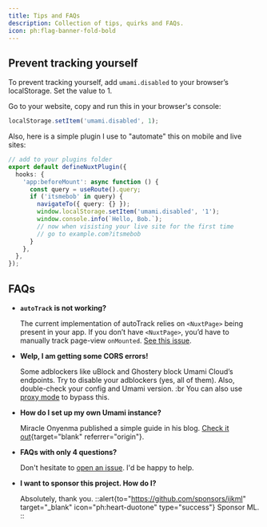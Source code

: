 ```yaml
---
title: Tips and FAQs
description: Collection of tips, quirks and FAQs.
icon: ph:flag-banner-fold-bold
---
```


## Prevent tracking yourself

To prevent tracking yourself, add `umami.disabled` to your browser’s
localStorage. Set the value to 1.

Go to your website, copy and run this in your browser's console:

```js
localStorage.setItem('umami.disabled', 1);
```

Also, here is a simple plugin I use to "automate" this on mobile and live sites:

```ts [itsmebob.client.ts]
// add to your plugins folder
export default defineNuxtPlugin({
  hooks: {
    'app:beforeMount': async function () {
      const query = useRoute().query;
      if ('itsmebob' in query) {
        navigateTo({ query: {} });
        window.localStorage.setItem('umami.disabled', '1');
        window.console.info(`Hello, Bob.`);
        // now when visisting your live site for the first time
        // go to example.com?itsmebob
      }
    },
  },
});
```

## FAQs

- **`autoTrack` is not working?**

  The current implementation of autoTrack relies on `<NuxtPage>` being
  present in your app. If you don’t have `<NuxtPage>`, you’d have to
  manually track page-view `onMounted`. [See this issue](https://github.com/ijkml/nuxt-umami/issues/102#issuecomment-2112482840).

- **Welp, I am getting some CORS errors!**

  Some adblockers like uBlock and Ghostery block Umami Cloud’s endpoints.
  Try to disable your adblockers (yes, all of them). Also, double-check
  your config and Umami version. :br You can also use [proxy mode](/api/configuration#proxy-mode) to bypass this.

- **How do I set up my own Umami instance?**

  Miracle Onyenma published a simple guide in his blog. [Check it out](https://miracleio.me/blog/set-up-analytics-for-your-nuxt-3-app-with-umami){target="blank" referrer="origin"}.

- **FAQs with only 4 questions?**

  Don't hesitate to [open an issue](https://github.com/ijkml/nuxt-umami/issues). I'd be happy to help.

- **I want to sponsor this project. How do I?**

  Absolutely, thank you.
  ::alert{to="https://github.com/sponsors/ijkml" target="_blank" icon="ph:heart-duotone" type="success"}
  Sponsor ML.
  ::
